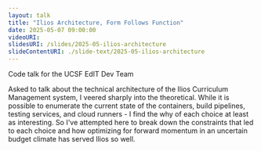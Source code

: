 ```yaml
---
layout: talk
title: "Ilios Architecture, Form Follows Function"
date: 2025-05-07 09:00:00
videoURI:
slidesURI: /slides/2025-05-ilios-architecture
slideContentURI: ./slide-text/2025-05-ilios-architecture
---
```


Code talk for the UCSF EdIT Dev Team

Asked to talk about the technical architecture of the Ilios Curriculum Management system, I veered sharply into the theoretical. While it is possible to enumerate the current state of the containers, build pipelines, testing services, and cloud runners - I find the why of each choice at least as interesting. So I've attempted here to break down the constraints that led to each choice and how optimizing for forward momentum in an uncertain budget climate has served Ilios so well.
